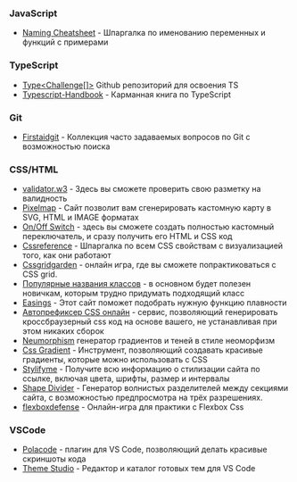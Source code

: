 ### JavaScript
- [Naming Cheatsheet](https://github.com/kettanaito/naming-cheatsheet) - Шпаргалка по именованию переменных и функций с примерами

### TypeScript
- [Type<Challenge[]>](https://github.com/type-challenges/type-challenges) Github репозиторий для освоения TS
- [Typescript-Handbook](https://telp.cc/p-U) - Карманная книга по TypeScript

### Git
- [Firstaidgit](https://telp.cc/pYR) - Коллекция часто задаваемых вопросов по Git с возможностью поиска

### CSS/HTML
- [validator.w3](https://validator.w3.org/nu/) - Здесь вы сможете проверить свою разметку на валидность
- [Pixelmap](http://pixelmap.amcharts.com/) - Сайт позволит вам сгенерировать кастомную карту в SVG, HTML и IMAGE форматах
- [On/Off Switch](https://proto.io/freebies/onoff/) - здесь вы сможете создать полностью кастомный переключатель, и сразу получить его HTML и CSS код
- [Cssreference](https://telp.cc/pQT) - Шпаргалка по всем CSS свойствам с визуализацией того, как они работают
- [Cssgridgarden](https://cssgridgarden.com/#ru) - онлайн игра, где вы сможете попрактиковаться с CSS grid.
- [Популярные названия классов](https://tpverstak.ru/common-css-class-names/) - в основном будет полезен новичкам, которым трудно придумать подходящий класс
- [Easings](https://easings.net/ru) - Этот сайт поможет подобрать нужную функцию плавности
- [Автопрефиксер CSS онлайн](https://autoprefixer.github.io/ru/) - сервис, позволяющий генерировать кроссбраузерный css код на основе вашего, не устанавливая при этом никаких сборок
- [Neumorphism](https://telp.cc/pIp) генератор градиентов и теней в стиле неоморфизм
- [Css Gradient](https://telp.cc/pwk) - Инструмент, позволяющий создавать красивые градиенты, которые можно использовать с CSS
- [Stylifyme](https://telp.cc/pru) - Получите всю информацию о стилизации сайта по ссылке, включая цвета, шрифты, размер и интервалы
- [Shape Divider](https://www.shapedivider.app/) - Генератор волнистых разделителей между секциями сайта, с возможностью предпросмотра на трёх разрешениях.
- [flexboxdefense](http://www.flexboxdefense.com/) - Онлайн-игра для практики с Flexbox Css

### VSCode
- [Polacode](https://telp.cc/pM_) - плагин для VS Code, позволяющий делать красивые скриншоты кода
- [Theme Studio](https://themes.vscode.one/) - Редактор и каталог готовых тем для VS Code
